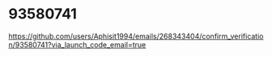 # 93580741
https://github.com/users/Aphisit1994/emails/268343404/confirm_verification/93580741?via_launch_code_email=true
